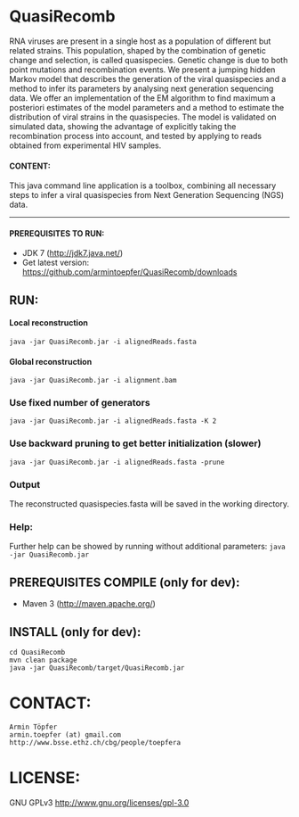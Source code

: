 # QuasiRecomb
RNA viruses are present in a single host as a population of different
but related strains. This population, shaped by the combination of
genetic change and selection, is called quasispecies. Genetic change
is due to both point mutations and recombination events. We present a
jumping hidden Markov model that describes the generation of the viral
quasispecies and a method to infer its parameters by analysing next
generation sequencing data. We offer an implementation of the
EM algorithm to find maximum a posteriori estimates of the model
parameters and a method to estimate the distribution of viral strains
in the quasispecies. The model is validated on simulated data, showing
the advantage of explicitly taking the recombination process into
account, and tested by applying to reads obtained from experimental 
HIV samples.

#### CONTENT:
This java command line application is a toolbox, combining all necessary
steps to infer a viral quasispecies from Next Generation Sequencing (NGS) data.

- - -

#### PREREQUISITES TO RUN:
 - JDK 7 (http://jdk7.java.net/)
 - Get latest version: https://github.com/armintoepfer/QuasiRecomb/downloads

## RUN:
#### Local reconstruction
 `java -jar QuasiRecomb.jar -i alignedReads.fasta`

#### Global reconstruction
 `java -jar QuasiRecomb.jar -i alignment.bam`

### Use fixed number of generators
 `java -jar QuasiRecomb.jar -i alignedReads.fasta -K 2`

### Use backward pruning to get better initialization (slower)
 `java -jar QuasiRecomb.jar -i alignedReads.fasta -prune`

### Output
 The reconstructed quasispecies.fasta will be saved in the working directory.

### Help:
 Further help can be showed by running without additional parameters:
  `java -jar QuasiRecomb.jar`

## PREREQUISITES COMPILE (only for dev):
 - Maven 3 (http://maven.apache.org/)

## INSTALL (only for dev):
    cd QuasiRecomb
    mvn clean package
    java -jar QuasiRecomb/target/QuasiRecomb.jar

# CONTACT:
    Armin Töpfer
    armin.toepfer (at) gmail.com
    http://www.bsse.ethz.ch/cbg/people/toepfera

# LICENSE:
 GNU GPLv3 http://www.gnu.org/licenses/gpl-3.0